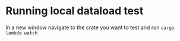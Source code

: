 # Running local dataload test

In a new window navigate to the crate you want to test and run `cargo lambda watch`

